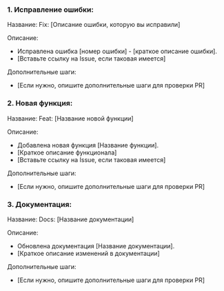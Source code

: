 ### 1. Исправление ошибки:

Название: Fix: [Описание ошибки, которую вы исправили]

Описание:

- Исправлена ошибка [номер ошибки] - [краткое описание ошибки].
- [Вставьте ссылку на Issue, если таковая имеется]

Дополнительные шаги:

- [Если нужно, опишите дополнительные шаги для проверки PR]

### 2. Новая функция:

Название: Feat: [Название новой функции]

Описание:

- Добавлена новая функция [Название функции].
- [Краткое описание функционала]
- [Вставьте ссылку на Issue, если таковая имеется]

Дополнительные шаги:

- [Если нужно, опишите дополнительные шаги для проверки PR]

### 3. Документация:

Название: Docs: [Название документации]

Описание:

- Обновлена документация [Название документации].
- [Краткое описание изменений в документации]

Дополнительные шаги:

- [Если нужно, опишите дополнительные шаги для проверки PR]
